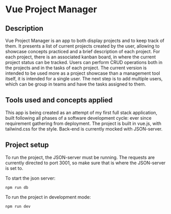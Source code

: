# Vue Project Manager

## Description

Vue Project Manager is an app to both display projects and to keep track of them.
It presents a list of current projects created by the user, allowing to showcase concepts practiced and a brief description of each project.
For each project, there is an associated kanban board, in where the current project status can be tracked.
Users can perform CRUD operations both in the projects and in the tasks of each project.
The current version is intended to be used more as a project showcase than a management tool itself, it is intended for a single user.
The next step is to add multiple users, which can be group in teams and have the tasks assigned to them.

## Tools used and concepts applied

This app is being created as an attempt of my first full stack application, built following all phases of a software development cycle: ever since requirement gathering from deployment.
The project is built in vue.js, with tailwind.css for the style.
Back-end is currently mocked with JSON-server.

## Project setup

To run the project, the JSON-server must be running.
The requests are currently directed to port 3001, so make sure that is where the JSON-server is set to.

To start the json server:

```
npm run db
```
To run the project in development mode:

```
npm run dev
```